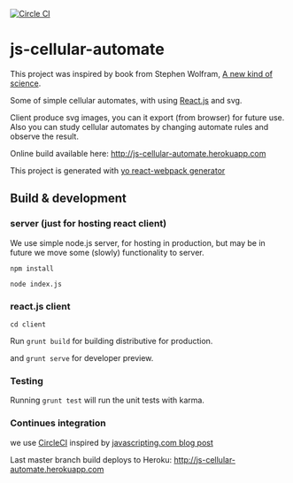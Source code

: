 [![Circle CI](https://circleci.com/gh/IL55/js-cellular-automate/tree/master.svg?style=svg)](https://circleci.com/gh/IL55/js-cellular-automate/tree/master)

# js-cellular-automate

This project was inspired by book from Stephen Wolfram, [A new kind of science](http://www.wolframscience.com/nksonline/toc.html).

Some of simple cellular automates, with using [React.js](https://facebook.github.io/react/) and svg. 

Client produce svg images, you can it export (from browser) for future use.
Also you can study cellular automates by changing automate rules and observe the result.

Online build available here:
http://js-cellular-automate.herokuapp.com

This project is generated with [yo react-webpack generator ](https://github.com/newtriks/generator-react-webpack)

## Build & development

### server (just for hosting react client)
We use simple node.js server, for hosting in production,
but may be in future we move some (slowly) functionality to server.

`npm install`

`node index.js`

### react.js client

`cd client`

Run `grunt build` for building distributive for production.

and `grunt serve` for developer preview.

### Testing

Running `grunt test` will run the unit tests with karma.

### Continues integration

we use [CircleCI](https://circleci.com/gh/IL55/js-cellular-automate)
inspired by [javascripting.com blog post](https://blog.javascripting.com/2014/12/05/continuous-deployment-with-github-circleci-heroku/)

Last master branch build deploys to Heroku:
http://js-cellular-automate.herokuapp.com